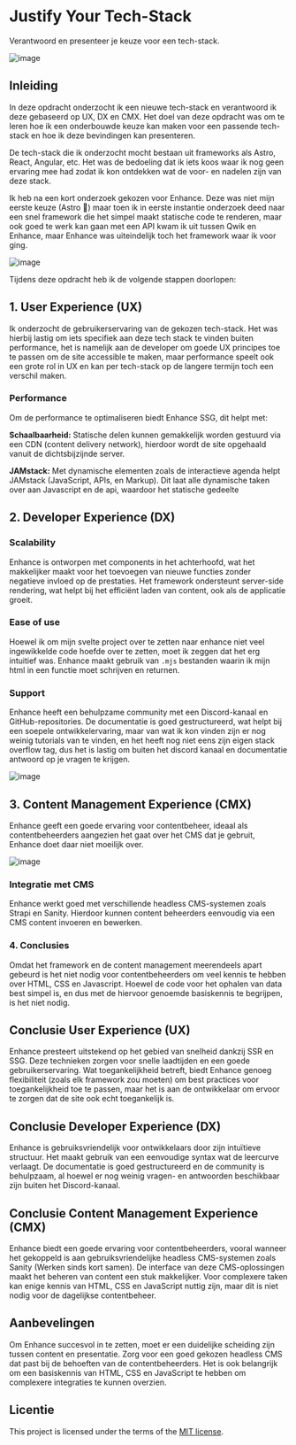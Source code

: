 # Justify Your Tech-Stack

Verantwoord en presenteer je keuze voor een tech-stack.

![image](https://github.com/user-attachments/assets/85a58afa-c646-4736-8593-24c80e813c93)

## Inleiding

In deze opdracht onderzocht ik  een nieuwe tech-stack en verantwoord ik deze gebaseerd op UX, DX en CMX. Het doel van deze opdracht was om te leren hoe ik een onderbouwde keuze kan maken voor een passende tech-stack en hoe ik deze bevindingen kan presenteren.

De tech-stack die ik onderzocht mocht bestaan uit frameworks als Astro, React, Angular, etc. Het was de bedoeling dat ik iets koos waar ik nog geen ervaring mee had zodat ik kon ontdekken wat de voor- en nadelen zijn van deze stack.

Ik heb na een kort onderzoek gekozen voor Enhance. Deze was niet mijn eerste keuze (Astro 👀) maar toen ik in eerste instantie onderzoek deed naar een snel framework die het simpel maakt statische code te renderen, maar ook goed te werk kan gaan met een API kwam ik uit tussen Qwik en Enhance, maar Enhance was uiteindelijk toch het framework waar ik voor ging.

![image](https://github.com/user-attachments/assets/fe6e81df-e4b6-4c45-a403-be084c5bc872)

Tijdens deze opdracht heb ik de volgende stappen doorlopen:

## 1. User Experience (UX)
Ik onderzocht de gebruikerservaring van de gekozen tech-stack. Het was hierbij lastig om iets specifiek aan deze tech stack te vinden buiten performance, het is namelijk aan de developer om goede UX principes toe te passen om de site accessible te maken, maar performance speelt ook een grote rol in UX en kan per tech-stack op de langere termijn toch een verschil maken.

### Performance
Om de performance te optimaliseren biedt Enhance SSG, dit helpt met:

**Schaalbaarheid:** Statische delen kunnen gemakkelijk worden gestuurd via een CDN (content delivery network), hierdoor wordt de site opgehaald vanuit de dichtsbijzijnde server.

**JAMstack:** Met dynamische elementen zoals de interactieve agenda helpt JAMstack (JavaScript, APIs, en Markup). Dit laat alle dynamische taken over aan Javascript en de api, waardoor het statische gedeelte 


## 2. Developer Experience (DX)

### Scalability
Enhance is ontworpen met components in het achterhoofd, wat het makkelijker maakt voor het toevoegen van nieuwe functies zonder negatieve invloed op de prestaties. Het framework ondersteunt server-side rendering, wat helpt bij het efficiënt laden van content, ook als de applicatie groeit.

### Ease of use
Hoewel ik om mijn svelte project over te zetten naar enhance niet veel ingewikkelde code hoefde over te zetten, moet ik zeggen dat het erg intuitief was. Enhance maakt gebruik van ``.mjs`` bestanden waarin ik mijn html in een functie moet schrijven en returnen. 

### Support
Enhance heeft een behulpzame community met een Discord-kanaal en GitHub-repositories. De documentatie is goed gestructureerd, wat helpt bij een soepele ontwikkelervaring, maar van wat ik kon vinden zijn er nog weinig tutorials van te vinden, en het heeft nog niet eens zijn eigen stack overflow tag, dus het is lastig om buiten het discord kanaal en documentatie antwoord op je vragen te krijgen. 

![image](https://github.com/user-attachments/assets/4f15c951-2828-40d2-a984-fe2e6215cde2)


## 3. Content Management Experience (CMX)
Enhance geeft een goede ervaring voor contentbeheer, ideaal als contentbeheerders aangezien het gaat over het CMS dat je gebruit, Enhance doet daar niet moeilijk over. 

![image](https://github.com/user-attachments/assets/2c528577-d9a7-49f8-a6ff-ef2c962a9adc)


### Integratie met CMS
Enhance werkt goed met verschillende headless CMS-systemen zoals Strapi en Sanity. Hierdoor kunnen content beheerders eenvoudig via een CMS content invoeren en bewerken.

### 4. Conclusies
Omdat het framework en de content management meerendeels apart gebeurd is het niet nodig voor contentbeheerders om veel kennis te hebben over HTML, CSS en Javascript. Hoewel de code voor het ophalen van data best simpel is, en dus met de hiervoor genoemde basiskennis te begrijpen, is het niet nodig.


## Conclusie User Experience (UX)
Enhance presteert uitstekend op het gebied van snelheid dankzij SSR en SSG. Deze technieken zorgen voor snelle laadtijden en een goede gebruikerservaring. Wat toegankelijkheid betreft, biedt Enhance genoeg flexibiliteit (zoals elk framework zou moeten) om best practices voor toegankelijkheid toe te passen, maar het is aan de ontwikkelaar om ervoor te zorgen dat de site ook echt toegankelijk is. 

## Conclusie Developer Experience (DX)
Enhance is gebruiksvriendelijk voor ontwikkelaars door zijn intuïtieve structuur. Het maakt gebruik van een eenvoudige syntax wat de leercurve verlaagt. De documentatie is goed gestructureerd en de community is behulpzaam, al hoewel er nog weinig vragen- en antwoorden beschikbaar zijn buiten het Discord-kanaal. 

## Conclusie Content Management Experience (CMX)
Enhance biedt een goede ervaring voor contentbeheerders, vooral wanneer het gekoppeld is aan gebruiksvriendelijke headless CMS-systemen zoals Sanity (Werken sinds kort samen). De interface van deze CMS-oplossingen maakt het beheren van content een stuk makkelijker. Voor complexere taken kan enige kennis van HTML, CSS en JavaScript nuttig zijn, maar dit is niet nodig voor de dagelijkse contentbeheer.

## Aanbevelingen
Om Enhance succesvol in te zetten, moet er een duidelijke scheiding zijn tussen content en presentatie. Zorg voor een goed gekozen headless CMS dat past bij de behoeften van de contentbeheerders. Het is ook belangrijk om een basiskennis van HTML, CSS en JavaScript te hebben om complexere integraties te kunnen overzien.

## Licentie

This project is licensed under the terms of the [MIT license](./LICENSE).


